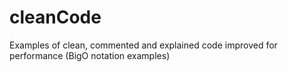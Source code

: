 # cleanCode
Examples of clean, commented and explained code improved for performance (BigO notation examples)
